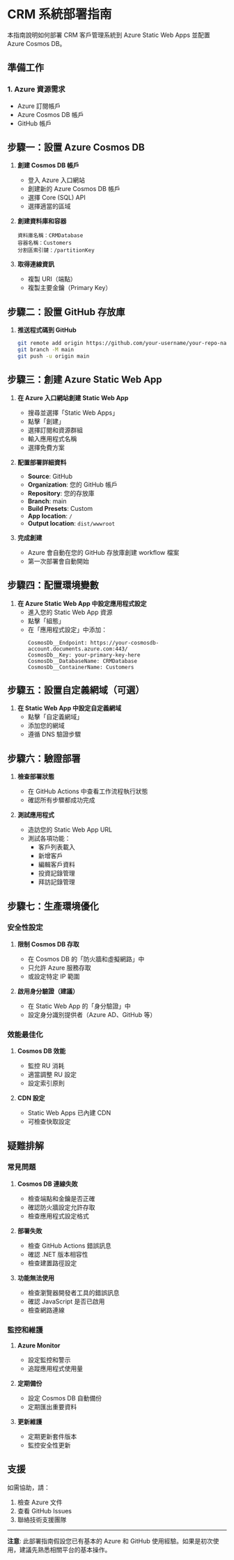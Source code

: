# CRM 系統部署指南

本指南說明如何部署 CRM 客戶管理系統到 Azure Static Web Apps 並配置 Azure Cosmos DB。

## 準備工作

### 1. Azure 資源需求
- Azure 訂閱帳戶
- Azure Cosmos DB 帳戶
- GitHub 帳戶

## 步驟一：設置 Azure Cosmos DB

1. **創建 Cosmos DB 帳戶**
   - 登入 Azure 入口網站
   - 創建新的 Azure Cosmos DB 帳戶
   - 選擇 Core (SQL) API
   - 選擇適當的區域

2. **創建資料庫和容器**
   ```
   資料庫名稱：CRMDatabase
   容器名稱：Customers
   分割區索引鍵：/partitionKey
   ```

3. **取得連線資訊**
   - 複製 URI（端點）
   - 複製主要金鑰（Primary Key）

## 步驟二：設置 GitHub 存放庫

1. **推送程式碼到 GitHub**
   ```bash
   git remote add origin https://github.com/your-username/your-repo-name.git
   git branch -M main
   git push -u origin main
   ```

## 步驟三：創建 Azure Static Web App

1. **在 Azure 入口網站創建 Static Web App**
   - 搜尋並選擇「Static Web Apps」
   - 點擊「創建」
   - 選擇訂閱和資源群組
   - 輸入應用程式名稱
   - 選擇免費方案

2. **配置部署詳細資料**
   - **Source**: GitHub
   - **Organization**: 您的 GitHub 帳戶
   - **Repository**: 您的存放庫
   - **Branch**: main
   - **Build Presets**: Custom
   - **App location**: `/`
   - **Output location**: `dist/wwwroot`

3. **完成創建**
   - Azure 會自動在您的 GitHub 存放庫創建 workflow 檔案
   - 第一次部署會自動開始

## 步驟四：配置環境變數

1. **在 Azure Static Web App 中設定應用程式設定**
   - 進入您的 Static Web App 資源
   - 點擊「組態」
   - 在「應用程式設定」中添加：
     ```
     CosmosDb__Endpoint: https://your-cosmosdb-account.documents.azure.com:443/
     CosmosDb__Key: your-primary-key-here
     CosmosDb__DatabaseName: CRMDatabase
     CosmosDb__ContainerName: Customers
     ```

## 步驟五：設置自定義網域（可選）

1. **在 Static Web App 中設定自定義網域**
   - 點擊「自定義網域」
   - 添加您的網域
   - 遵循 DNS 驗證步驟

## 步驟六：驗證部署

1. **檢查部署狀態**
   - 在 GitHub Actions 中查看工作流程執行狀態
   - 確認所有步驟都成功完成

2. **測試應用程式**
   - 造訪您的 Static Web App URL
   - 測試各項功能：
     - 客戶列表載入
     - 新增客戶
     - 編輯客戶資料
     - 投資記錄管理
     - 拜訪記錄管理

## 步驟七：生產環境優化

### 安全性設定
1. **限制 Cosmos DB 存取**
   - 在 Cosmos DB 的「防火牆和虛擬網路」中
   - 只允許 Azure 服務存取
   - 或設定特定 IP 範圍

2. **啟用身分驗證（建議）**
   - 在 Static Web App 的「身分驗證」中
   - 設定身分識別提供者（Azure AD、GitHub 等）

### 效能最佳化
1. **Cosmos DB 效能**
   - 監控 RU 消耗
   - 適當調整 RU 設定
   - 設定索引原則

2. **CDN 設定**
   - Static Web Apps 已內建 CDN
   - 可檢查快取設定

## 疑難排解

### 常見問題

1. **Cosmos DB 連線失敗**
   - 檢查端點和金鑰是否正確
   - 確認防火牆設定允許存取
   - 檢查應用程式設定格式

2. **部署失敗**
   - 檢查 GitHub Actions 錯誤訊息
   - 確認 .NET 版本相容性
   - 檢查建置路徑設定

3. **功能無法使用**
   - 檢查瀏覽器開發者工具的錯誤訊息
   - 確認 JavaScript 是否已啟用
   - 檢查網路連線

### 監控和維護

1. **Azure Monitor**
   - 設定監控和警示
   - 追蹤應用程式使用量

2. **定期備份**
   - 設定 Cosmos DB 自動備份
   - 定期匯出重要資料

3. **更新維護**
   - 定期更新套件版本
   - 監控安全性更新

## 支援

如需協助，請：
1. 檢查 Azure 文件
2. 查看 GitHub Issues
3. 聯絡技術支援團隊

---

**注意**: 此部署指南假設您已有基本的 Azure 和 GitHub 使用經驗。如果是初次使用，建議先熟悉相關平台的基本操作。